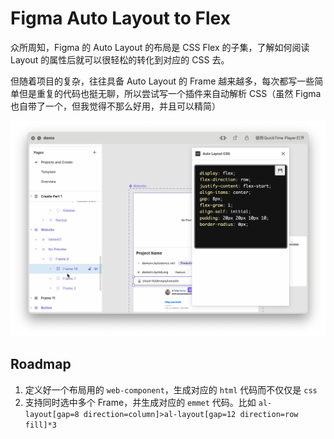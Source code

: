 # Figma Auto Layout to Flex

众所周知，Figma 的 Auto Layout 的布局是 CSS Flex 的子集，了解如何阅读 Layout 的属性后就可以很轻松的转化到对应的 CSS 去。

但随着项目的复杂，往往具备 Auto Layout 的 Frame 越来越多，每次都写一些简单但是重复的代码也挺无聊，所以尝试写一个插件来自动解析 CSS（虽然 Figma 也自带了一个，但我觉得不那么好用，并且可以精简）

[![Thumbnail](resource/thumbnail.png)](https://user-images.githubusercontent.com/11444431/130052595-98bbdc22-bb68-4bb4-bdb2-a4e938782059.mov)

## Roadmap

1. 定义好一个布局用的 `web-component`，生成对应的 `html` 代码而不仅仅是 `css`
2. 支持同时选中多个 Frame，并生成对应的 `emmet` 代码。比如 `al-layout[gap=8 direction=column]>al-layout[gap=12 direction=row fill]*3`
